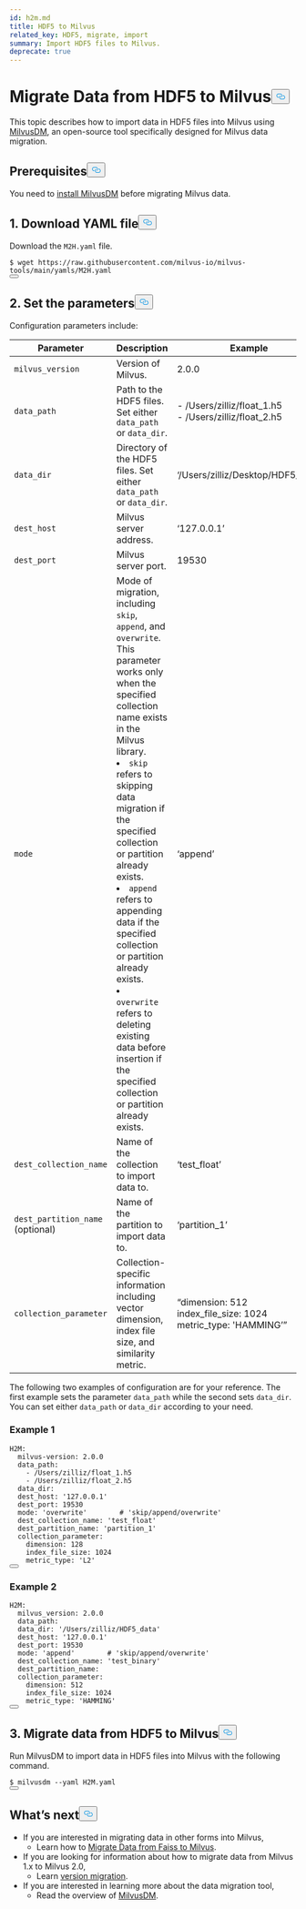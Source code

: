 ```yaml
---
id: h2m.md
title: HDF5 to Milvus
related_key: HDF5, migrate, import
summary: Import HDF5 files to Milvus.
deprecate: true
---
```


<h1 id="Migrate-Data-from-HDF5-to-Milvus" class="common-anchor-header">Migrate Data from HDF5 to Milvus<button data-href="#Migrate-Data-from-HDF5-to-Milvus" class="anchor-icon" translate="no">
      <svg translate="no"
        aria-hidden="true"
        focusable="false"
        height="20"
        version="1.1"
        viewBox="0 0 16 16"
        width="16"
      >
        <path
          fill="#0092E4"
          fill-rule="evenodd"
          d="M4 9h1v1H4c-1.5 0-3-1.69-3-3.5S2.55 3 4 3h4c1.45 0 3 1.69 3 3.5 0 1.41-.91 2.72-2 3.25V8.59c.58-.45 1-1.27 1-2.09C10 5.22 8.98 4 8 4H4c-.98 0-2 1.22-2 2.5S3 9 4 9zm9-3h-1v1h1c1 0 2 1.22 2 2.5S13.98 12 13 12H9c-.98 0-2-1.22-2-2.5 0-.83.42-1.64 1-2.09V6.25c-1.09.53-2 1.84-2 3.25C6 11.31 7.55 13 9 13h4c1.45 0 3-1.69 3-3.5S14.5 6 13 6z"
        ></path>
      </svg>
    </button></h1><p>This topic describes how to import data in HDF5 files into Milvus using <a href="/docs/ja/v2.4.x/migrate_overview.md">MilvusDM</a>, an open-source tool specifically designed for Milvus data migration.</p>
<h2 id="Prerequisites" class="common-anchor-header">Prerequisites<button data-href="#Prerequisites" class="anchor-icon" translate="no">
      <svg translate="no"
        aria-hidden="true"
        focusable="false"
        height="20"
        version="1.1"
        viewBox="0 0 16 16"
        width="16"
      >
        <path
          fill="#0092E4"
          fill-rule="evenodd"
          d="M4 9h1v1H4c-1.5 0-3-1.69-3-3.5S2.55 3 4 3h4c1.45 0 3 1.69 3 3.5 0 1.41-.91 2.72-2 3.25V8.59c.58-.45 1-1.27 1-2.09C10 5.22 8.98 4 8 4H4c-.98 0-2 1.22-2 2.5S3 9 4 9zm9-3h-1v1h1c1 0 2 1.22 2 2.5S13.98 12 13 12H9c-.98 0-2-1.22-2-2.5 0-.83.42-1.64 1-2.09V6.25c-1.09.53-2 1.84-2 3.25C6 11.31 7.55 13 9 13h4c1.45 0 3-1.69 3-3.5S14.5 6 13 6z"
        ></path>
      </svg>
    </button></h2><p>You need to <a href="/docs/ja/v2.4.x/milvusdm_install.md">install MilvusDM</a> before migrating Milvus data.</p>
<h2 id="1-Download-YAML-file" class="common-anchor-header">1. Download YAML file<button data-href="#1-Download-YAML-file" class="anchor-icon" translate="no">
      <svg translate="no"
        aria-hidden="true"
        focusable="false"
        height="20"
        version="1.1"
        viewBox="0 0 16 16"
        width="16"
      >
        <path
          fill="#0092E4"
          fill-rule="evenodd"
          d="M4 9h1v1H4c-1.5 0-3-1.69-3-3.5S2.55 3 4 3h4c1.45 0 3 1.69 3 3.5 0 1.41-.91 2.72-2 3.25V8.59c.58-.45 1-1.27 1-2.09C10 5.22 8.98 4 8 4H4c-.98 0-2 1.22-2 2.5S3 9 4 9zm9-3h-1v1h1c1 0 2 1.22 2 2.5S13.98 12 13 12H9c-.98 0-2-1.22-2-2.5 0-.83.42-1.64 1-2.09V6.25c-1.09.53-2 1.84-2 3.25C6 11.31 7.55 13 9 13h4c1.45 0 3-1.69 3-3.5S14.5 6 13 6z"
        ></path>
      </svg>
    </button></h2><p>Download the <code translate="no">M2H.yaml</code> file.</p>
<pre><code translate="no">$ wget <span class="hljs-attr">https</span>:<span class="hljs-comment">//raw.githubusercontent.com/milvus-io/milvus-tools/main/yamls/M2H.yaml</span>
<button class="copy-code-btn"></button></code></pre>
<h2 id="2-Set-the-parameters" class="common-anchor-header">2. Set the parameters<button data-href="#2-Set-the-parameters" class="anchor-icon" translate="no">
      <svg translate="no"
        aria-hidden="true"
        focusable="false"
        height="20"
        version="1.1"
        viewBox="0 0 16 16"
        width="16"
      >
        <path
          fill="#0092E4"
          fill-rule="evenodd"
          d="M4 9h1v1H4c-1.5 0-3-1.69-3-3.5S2.55 3 4 3h4c1.45 0 3 1.69 3 3.5 0 1.41-.91 2.72-2 3.25V8.59c.58-.45 1-1.27 1-2.09C10 5.22 8.98 4 8 4H4c-.98 0-2 1.22-2 2.5S3 9 4 9zm9-3h-1v1h1c1 0 2 1.22 2 2.5S13.98 12 13 12H9c-.98 0-2-1.22-2-2.5 0-.83.42-1.64 1-2.09V6.25c-1.09.53-2 1.84-2 3.25C6 11.31 7.55 13 9 13h4c1.45 0 3-1.69 3-3.5S14.5 6 13 6z"
        ></path>
      </svg>
    </button></h2><p>Configuration parameters include:</p>
<table>
<thead>
<tr><th>Parameter</th><th>Description</th><th>Example</th></tr>
</thead>
<tbody>
<tr><td><code translate="no">milvus_version</code></td><td>Version of Milvus.</td><td>2.0.0</td></tr>
<tr><td><code translate="no">data_path</code></td><td>Path to the HDF5 files. Set either <code translate="no">data_path</code> or <code translate="no">data_dir</code>.</td><td>- /Users/zilliz/float_1.h5 <br/> - /Users/zilliz/float_2.h5</td></tr>
<tr><td><code translate="no">data_dir</code></td><td>Directory of the HDF5 files. Set either <code translate="no">data_path</code> or <code translate="no">data_dir</code>.</td><td>‘/Users/zilliz/Desktop/HDF5_data’</td></tr>
<tr><td><code translate="no">dest_host</code></td><td>Milvus server address.</td><td>‘127.0.0.1’</td></tr>
<tr><td><code translate="no">dest_port</code></td><td>Milvus server port.</td><td>19530</td></tr>
<tr><td><code translate="no">mode</code></td><td>Mode of migration, including <code translate="no">skip</code>, <code translate="no">append</code>, and <code translate="no">overwrite</code>. This parameter works only when the specified collection name exists in the Milvus library. <br/> <li><code translate="no">skip</code> refers to skipping data migration if the specified collection or partition already exists.</li> <li><code translate="no">append</code> refers to appending data if the specified collection or partition already exists.</li> <li><code translate="no">overwrite</code> refers to deleting existing data before insertion if the specified collection or partition already exists.</li></td><td>‘append’</td></tr>
<tr><td><code translate="no">dest_collection_name</code></td><td>Name of the collection to import data to.</td><td>‘test_float’</td></tr>
<tr><td><code translate="no">dest_partition_name</code> (optional)</td><td>Name of the partition to import data to.</td><td>‘partition_1’</td></tr>
<tr><td><code translate="no">collection_parameter</code></td><td>Collection-specific information including vector dimension, index file size, and similarity metric.</td><td>“dimension: 512 <br/> index_file_size: 1024 <br/> metric_type: 'HAMMING’”</td></tr>
</tbody>
</table>
<p>The following two examples of configuration are for your reference. The first example sets the parameter <code translate="no">data_path</code> while the second sets <code translate="no">data_dir</code>. You can set either <code translate="no">data_path</code> or <code translate="no">data_dir</code> according to your need.</p>
<h3 id="Example-1" class="common-anchor-header">Example 1</h3><pre><code translate="no">H2M:
  milvus-version: 2.0.0
  data_path:
    - /Users/zilliz/float_1.h5
    - /Users/zilliz/float_2.h5
  data_dir:
  dest_host: <span class="hljs-string">&#x27;127.0.0.1&#x27;</span>
  dest_port: 19530
  mode: <span class="hljs-string">&#x27;overwrite&#x27;</span>        <span class="hljs-comment"># &#x27;skip/append/overwrite&#x27;</span>
  dest_collection_name: <span class="hljs-string">&#x27;test_float&#x27;</span>
  dest_partition_name: <span class="hljs-string">&#x27;partition_1&#x27;</span>
  collection_parameter:
    dimension: 128
    index_file_size: 1024
    metric_type: <span class="hljs-string">&#x27;L2&#x27;</span>
<button class="copy-code-btn"></button></code></pre>
<h3 id="Example-2" class="common-anchor-header">Example 2</h3><pre><code translate="no">H2M:
  milvus_version: <span class="hljs-number">2.0</span><span class="hljs-number">.0</span>
  data_path:
  data_dir: <span class="hljs-string">&#x27;/Users/zilliz/HDF5_data&#x27;</span>
  dest_host: <span class="hljs-string">&#x27;127.0.0.1&#x27;</span>
  dest_port: <span class="hljs-number">19530</span>
  mode: <span class="hljs-string">&#x27;append&#x27;</span>        <span class="hljs-comment"># &#x27;skip/append/overwrite&#x27;</span>
  dest_collection_name: <span class="hljs-string">&#x27;test_binary&#x27;</span>
  dest_partition_name: 
  collection_parameter:
    dimension: <span class="hljs-number">512</span>
    index_file_size: <span class="hljs-number">1024</span>
    metric_type: <span class="hljs-string">&#x27;HAMMING&#x27;</span>
<button class="copy-code-btn"></button></code></pre>
<h2 id="3-Migrate-data-from-HDF5-to-Milvus" class="common-anchor-header">3. Migrate data from HDF5 to Milvus<button data-href="#3-Migrate-data-from-HDF5-to-Milvus" class="anchor-icon" translate="no">
      <svg translate="no"
        aria-hidden="true"
        focusable="false"
        height="20"
        version="1.1"
        viewBox="0 0 16 16"
        width="16"
      >
        <path
          fill="#0092E4"
          fill-rule="evenodd"
          d="M4 9h1v1H4c-1.5 0-3-1.69-3-3.5S2.55 3 4 3h4c1.45 0 3 1.69 3 3.5 0 1.41-.91 2.72-2 3.25V8.59c.58-.45 1-1.27 1-2.09C10 5.22 8.98 4 8 4H4c-.98 0-2 1.22-2 2.5S3 9 4 9zm9-3h-1v1h1c1 0 2 1.22 2 2.5S13.98 12 13 12H9c-.98 0-2-1.22-2-2.5 0-.83.42-1.64 1-2.09V6.25c-1.09.53-2 1.84-2 3.25C6 11.31 7.55 13 9 13h4c1.45 0 3-1.69 3-3.5S14.5 6 13 6z"
        ></path>
      </svg>
    </button></h2><p>Run MilvusDM to import data in HDF5 files into Milvus with the following command.</p>
<pre><code translate="no">$ milvusdm --yaml H2M.yaml
<button class="copy-code-btn"></button></code></pre>
<h2 id="Whats-next" class="common-anchor-header">What’s next<button data-href="#Whats-next" class="anchor-icon" translate="no">
      <svg translate="no"
        aria-hidden="true"
        focusable="false"
        height="20"
        version="1.1"
        viewBox="0 0 16 16"
        width="16"
      >
        <path
          fill="#0092E4"
          fill-rule="evenodd"
          d="M4 9h1v1H4c-1.5 0-3-1.69-3-3.5S2.55 3 4 3h4c1.45 0 3 1.69 3 3.5 0 1.41-.91 2.72-2 3.25V8.59c.58-.45 1-1.27 1-2.09C10 5.22 8.98 4 8 4H4c-.98 0-2 1.22-2 2.5S3 9 4 9zm9-3h-1v1h1c1 0 2 1.22 2 2.5S13.98 12 13 12H9c-.98 0-2-1.22-2-2.5 0-.83.42-1.64 1-2.09V6.25c-1.09.53-2 1.84-2 3.25C6 11.31 7.55 13 9 13h4c1.45 0 3-1.69 3-3.5S14.5 6 13 6z"
        ></path>
      </svg>
    </button></h2><ul>
<li>If you are interested in migrating data in other forms into Milvus,
<ul>
<li>Learn how to <a href="/docs/ja/v2.4.x/f2m.md">Migrate Data from Faiss to Milvus</a>.</li>
</ul></li>
<li>If you are looking for information about how to migrate data from Milvus 1.x to Milvus 2.0,
<ul>
<li>Learn <a href="/docs/ja/v2.4.x/m2m.md">version migration</a>.</li>
</ul></li>
<li>If you are interested in learning more about the data migration tool,
<ul>
<li>Read the overview of <a href="/docs/ja/v2.4.x/migrate_overview.md">MilvusDM</a>.</li>
</ul></li>
</ul>
